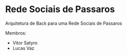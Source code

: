 # Rede Sociais de Passaros
Arquitetura de Back para uma Rede Sociais de Passaros

Membros:
- Vitor Satyro
- Lucas Vaz
